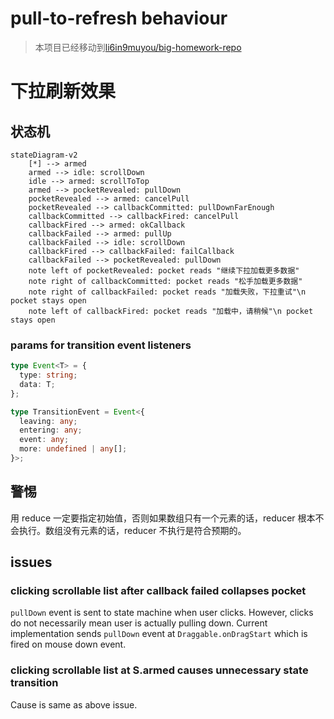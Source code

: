 # pull-to-refresh behaviour

> 本项目已经移动到[li6in9muyou/big-homework-repo](https://github.com/li6in9muyou/big-homework-repo)

# 下拉刷新效果

## 状态机

```mermaid
stateDiagram-v2
    [*] --> armed
    armed --> idle: scrollDown
    idle --> armed: scrollToTop
    armed --> pocketRevealed: pullDown
    pocketRevealed --> armed: cancelPull
    pocketRevealed --> callbackCommitted: pullDownFarEnough
    callbackCommitted --> callbackFired: cancelPull
    callbackFired --> armed: okCallback
    callbackFailed --> armed: pullUp
    callbackFailed --> idle: scrollDown
    callbackFired --> callbackFailed: failCallback
    callbackFailed --> pocketRevealed: pullDown
    note left of pocketRevealed: pocket reads "继续下拉加载更多数据"
    note right of callbackCommitted: pocket reads "松手加载更多数据"
    note right of callbackFailed: pocket reads "加载失败，下拉重试"\n pocket stays open
    note left of callbackFired: pocket reads "加载中，请稍候"\n pocket stays open
```

### params for transition event listeners

```typescript
type Event<T> = {
  type: string;
  data: T;
};

type TransitionEvent = Event<{
  leaving: any;
  entering: any;
  event: any;
  more: undefined | any[];
}>;
```

## 警惕

用 reduce 一定要指定初始值，否则如果数组只有一个元素的话，reducer
根本不会执行。数组没有元素的话，reducer 不执行是符合预期的。

## issues

### clicking scrollable list after callback failed collapses pocket

`pullDown` event is sent to state machine when user clicks. However, clicks do not necessarily mean user is actually
pulling down. Current implementation sends `pullDown` event at `Draggable.onDragStart` which is fired on mouse down
event.

### clicking scrollable list at S.armed causes unnecessary state transition

Cause is same as above issue.
